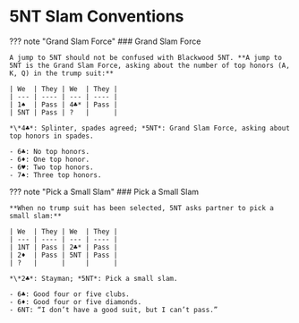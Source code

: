 # 5NT Slam Conventions

??? note "Grand Slam Force"
    ### Grand Slam Force

    A jump to 5NT should not be confused with Blackwood 5NT. **A jump to 5NT is the Grand Slam Force, asking about the number of top honors (A, K, Q) in the trump suit:**

    | We  | They | We  | They |
    | --- | ---- | --- | ---- |
    | 1♠  | Pass | 4♣* | Pass |
    | 5NT | Pass | ?   |      |

    *\*4♣*: Splinter, spades agreed; *5NT*: Grand Slam Force, asking about top honors in spades.

    - 6♣: No top honors.  
    - 6♦: One top honor.  
    - 6♥: Two top honors.  
    - 7♠: Three top honors.

??? note "Pick a Small Slam"
    ### Pick a Small Slam

    **When no trump suit has been selected, 5NT asks partner to pick a small slam:**

    | We  | They | We  | They |
    | --- | ---- | --- | ---- |
    | 1NT | Pass | 2♣* | Pass |
    | 2♦  | Pass | 5NT | Pass |
    | ?   |      |     |      |

    *\*2♣*: Stayman; *5NT*: Pick a small slam.

    - 6♣: Good four or five clubs.  
    - 6♦: Good four or five diamonds.  
    - 6NT: “I don’t have a good suit, but I can’t pass.”